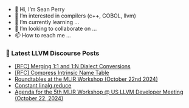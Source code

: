 - 👋 Hi, I’m Sean Perry
- 👀 I’m interested in compilers (c++, COBOL, llvm)
- 🌱 I’m currently learning ...
- 💞️ I’m looking to collaborate on ...
- 📫 How to reach me ...

<!---
s66perry/s66perry is a ✨ special ✨ repository because its `README.md` (this file) appears on your GitHub profile.
You can click the Preview link to take a look at your changes.
--->
### 📕 Latest LLVM Discourse Posts

<!-- DISCOURSE-LLVM:START -->
- [[RFC] Merging 1:1 and 1:N Dialect Conversions](https://discourse.llvm.org/t/rfc-merging-1-1-and-1-n-dialect-conversions/82513#post_6)
- [[RFC] Compress Intrinsic Name Table](https://discourse.llvm.org/t/rfc-compress-intrinsic-name-table/82412#post_15)
- [Roundtables at the MLIR Workshop &lpar;October 22nd 2024&rpar;](https://discourse.llvm.org/t/roundtables-at-the-mlir-workshop-october-22nd-2024/82541#post_1)
- [Constant linalg.reduce](https://discourse.llvm.org/t/constant-linalg-reduce/82447#post_6)
- [Agenda for the 5th MLIR Workshop @ US LLVM Developer Meeting &lpar;October 22, 2024&rpar;](https://discourse.llvm.org/t/agenda-for-the-5th-mlir-workshop-us-llvm-developer-meeting-october-22-2024/82539#post_1)
<!-- DISCOURSE-LLVM:END -->
